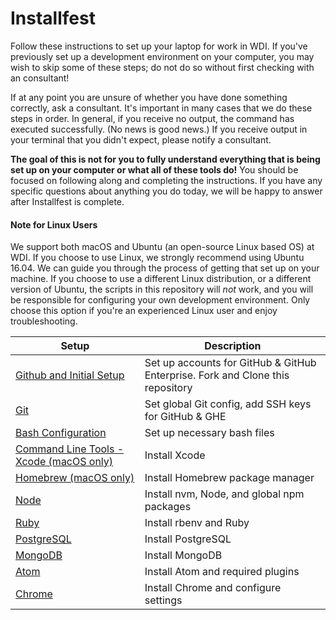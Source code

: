 # Installfest

Follow these instructions to set up your laptop for work in WDI. If you've previously set up a development environment on your computer, you may wish to skip some of these steps; do not do so without first checking with an consultant!

If at any point you are unsure of whether you have done something correctly, ask a consultant. It's important in many cases that we do these steps in order. In general, if you receive no output, the command has executed successfully. (No news is good news.) If you receive output in your terminal that you didn't expect, please notify a consultant.

**The goal of this is not for you to fully understand everything that is being set up on your computer or what all of these tools do!** You should be focused on following along and completing the instructions. If you have any specific questions about anything you do today, we will be happy to answer after Installfest is complete. 

#### Note for Linux Users
We support both macOS and Ubuntu (an open-source Linux based OS) at WDI. If you choose
to use Linux, we strongly recommend using Ubuntu 16.04. We can guide you through the
process of getting that set up on your machine. If you choose to use a different
Linux distribution, or a different version of Ubuntu, the scripts in this repository
will _not_ work, and you will be responsible for configuring your own development
environment. Only choose this option if you're an experienced Linux user and enjoy
troubleshooting.

Setup | Description
--- | ---
[Github and Initial Setup](github.md) | Set up accounts for GitHub & GitHub Enterprise. Fork and Clone this repository
[Git](git.md) | Set global Git config, add SSH keys for GitHub & GHE
[Bash Configuration](bash.md) | Set up necessary bash files
[Command Line Tools - Xcode (macOS only)](command_line_tools.md) | Install Xcode
[Homebrew (macOS only)](homebrew.md) | Install Homebrew package manager
[Node](node.md) | Install nvm, Node, and global npm packages
[Ruby](ruby.md) | Install rbenv and Ruby
[PostgreSQL](postgres.md) | Install PostgreSQL
[MongoDB](mongodb.md) | Install MongoDB
[Atom](atom.md) | Install Atom and required plugins
[Chrome](chrome.md) | Install Chrome and configure settings
